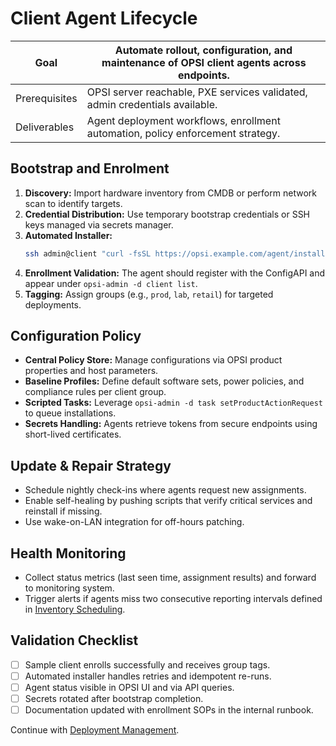 # Client Agent Lifecycle

| Goal | Automate rollout, configuration, and maintenance of OPSI client agents across endpoints. |
| --- | --- |
| Prerequisites | OPSI server reachable, PXE services validated, admin credentials available. |
| Deliverables | Agent deployment workflows, enrollment automation, policy enforcement strategy. |

## Bootstrap and Enrolment
1. **Discovery:** Import hardware inventory from CMDB or perform network scan to identify targets.
2. **Credential Distribution:** Use temporary bootstrap credentials or SSH keys managed via secrets manager.
3. **Automated Installer:**
   ```bash
   ssh admin@client "curl -fsSL https://opsi.example.com/agent/install.sh | sudo bash"
   ```
4. **Enrollment Validation:** The agent should register with the ConfigAPI and appear under `opsi-admin -d client list`.
5. **Tagging:** Assign groups (e.g., `prod`, `lab`, `retail`) for targeted deployments.

## Configuration Policy
- **Central Policy Store:** Manage configurations via OPSI product properties and host parameters.
- **Baseline Profiles:** Define default software sets, power policies, and compliance rules per client group.
- **Scripted Tasks:** Leverage `opsi-admin -d task setProductActionRequest` to queue installations.
- **Secrets Handling:** Agents retrieve tokens from secure endpoints using short-lived certificates.

## Update & Repair Strategy
- Schedule nightly check-ins where agents request new assignments.
- Enable self-healing by pushing scripts that verify critical services and reinstall if missing.
- Use wake-on-LAN integration for off-hours patching.

## Health Monitoring
- Collect status metrics (last seen time, assignment results) and forward to monitoring system.
- Trigger alerts if agents miss two consecutive reporting intervals defined in [Inventory Scheduling](07-inventory-compliance.md#inventory-scheduling).

## Validation Checklist
- [ ] Sample client enrolls successfully and receives group tags.
- [ ] Automated installer handles retries and idempotent re-runs.
- [ ] Agent status visible in OPSI UI and via API queries.
- [ ] Secrets rotated after bootstrap completion.
- [ ] Documentation updated with enrollment SOPs in the internal runbook.

Continue with [Deployment Management](06-deployment-management.md).
